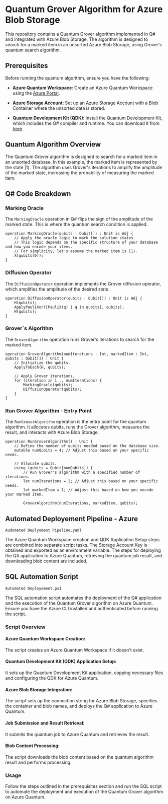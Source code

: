 # Quantum Grover Algorithm for Azure Blob Storage

This repository contains a Quantum Grover algorithm implemented in Q# and integrated with Azure Blob Storage. The algorithm is designed to search for a marked item in an unsorted Azure Blob Storage, using Grover's quantum search algorithm.

## Prerequisites

Before running the quantum algorithm, ensure you have the following:

- **Azure Quantum Workspace**: Create an Azure Quantum Workspace using the [Azure Portal](https://portal.azure.com/).

- **Azure Storage Account**: Set up an Azure Storage Account with a Blob Container where the unsorted data is stored.

- **Quantum Development Kit (QDK)**: Install the Quantum Development Kit, which includes the Q# compiler and runtime. You can download it from [here](https://learn.microsoft.com/en-us/azure/quantum/).

## Quantum Algorithm Overview

The Quantum Grover algorithm is designed to search for a marked item in an unsorted database. In this example, the marked item is represented by the state |1⟩. The algorithm uses Grover's iterations to amplify the amplitude of the marked state, increasing the probability of measuring the marked item.

## Q# Code Breakdown

### Marking Oracle

The `MarkingOracle` operation in Q# flips the sign of the amplitude of the marked state. This is where the quantum search condition is applied.

```qsharp
operation MarkingOracle(qubits : Qubit[]) : Unit is Adj {
    // Apply the oracle logic to mark the solution states.
    // This logic depends on the specific structure of your database and how you encode your items.
    // For simplicity, let's assume the marked item is |1⟩.
    X(qubits[0]);
}
```

### Diffusion Operator

The `DiffusionOperator` operation implements the Grover diffusion operator, which amplifies the amplitude of the desired state.

```qsharp
operation DiffusionOperator(qubits : Qubit[]) : Unit is Adj {
    H(qubits);
    ApplyPauliXor([PauliX(q) | q in qubits], qubits);
    H(qubits);
}
```
### Grover`s Algorithm

The `GroverAlgorithm` operation runs Grover's iterations to search for the marked item.

```qsharp
operation GroverAlgorithm(numIterations : Int, markedItem : Int, qubits : Qubit[]) : Unit {
    // Initialize the qubits.
    ApplyToEach(H, qubits);

    // Apply Grover iterations.
    for (iteration in 1 .. numIterations) {
        MarkingOracle(qubits);
        DiffusionOperator(qubits);
    }
}
```
### Run Grover Algorithm - Entry Point

The `RunGroverAlgorithm` operation is the entry point for the quantum algorithm. It allocates qubits, runs the Grover algorithm, measures the result, and interacts with Azure Blob Storage.

```qsharp
operation RunGroverAlgorithm() : Unit {
    // Define the number of qubits needed based on the database size.
    mutable numQubits = 4; // Adjust this based on your specific needs.

    // Allocate qubits.
    using (qubits = Qubit[numQubits]) {
        // Run Grover's algorithm with a specified number of iterations.
        let numIterations = 2; // Adjust this based on your specific needs.
        let markedItem = 1; // Adjust this based on how you encode your marked item.

        GroverAlgorithm(numIterations, markedItem, qubits);
```
## Automated Deployement Pipeline - Azure

` Audomated Deplyoment Pipeline.yaml `

The Azure Quantum Workspace creation and QDK Application Setup steps are combined into separate script tasks.
The Storage Account Key is obtained and exported as an environment variable.
The steps for deploying the Q# application to Azure Quantum, retrieving the quantum job result, and downloading blob content are included.

## SQL Automation Script
`Automated Deployement.ps1`

The SQL automation script automates the deployment of the Q# application and the execution of the Quantum Grover algorithm on Azure Quantum. Ensure you have the Azure CLI installed and authenticated before running the script.

### Script Overview

#### Azure Quantum Workspace Creation:
The script creates an Azure Quantum Workspace if it doesn't exist.

#### Quantum Development Kit (QDK) Application Setup:
It sets up the Quantum Development Kit application, copying necessary files and configuring the QDK for Azure Quantum.

#### Azure Blob Storage Integration: 
The script sets up the connection string for Azure Blob Storage, specifies the container and blob names, and deploys the Q# application to Azure Quantum.

#### Job Submission and Result Retrieval: 
It submits the quantum job to Azure Quantum and retrieves the result.

#### Blob Content Processing: 
The script downloads the blob content based on the quantum algorithm result and performs processing.


### Usage
Follow the steps outlined in the prerequisites section and run the SQL script to automate the deployment and execution of the Quantum Grover algorithm on Azure Quantum.

